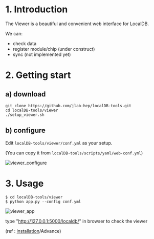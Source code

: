# 1. Introduction
The Viewer is a beautiful and convenient web interface for LocalDB.

We can:
* check data
* register module/chip (under construct)
* sync (not implemented yet)


# 2. Getting start
## a) download
```
git clone https://github.com/jlab-hep/localDB-tools.git
cd localDB-tools/viewer
./setup_viewer.sh
```

## b) configure
Edit `localDB-tools/viewer/conf.yml` as your setup.

(You can copy it from `localDB-tools/scripts/yaml/web-conf.yml`)

![viewer_configure](https://github.com/jlab-hep/localDB-tools/blob/devel/docs/images/viewer_configure.png)


# 3. Usage
```
$ cd localDB-tools/viewer
$ python app.py --config conf.yml
```

![viewer_app](https://github.com/jlab-hep/localDB-tools/blob/devel/docs/images/viewer_app.png)

type "http://127.0.0.1:5000/localdb/" in browser to check the viewer

(ref : [installation](https://github.com/jlab-hep/Yarr/wiki/Web-interface)/Advance)